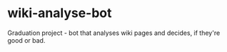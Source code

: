 wiki-analyse-bot
================

Graduation project - bot that analyses wiki pages and decides, if they're good or bad.
